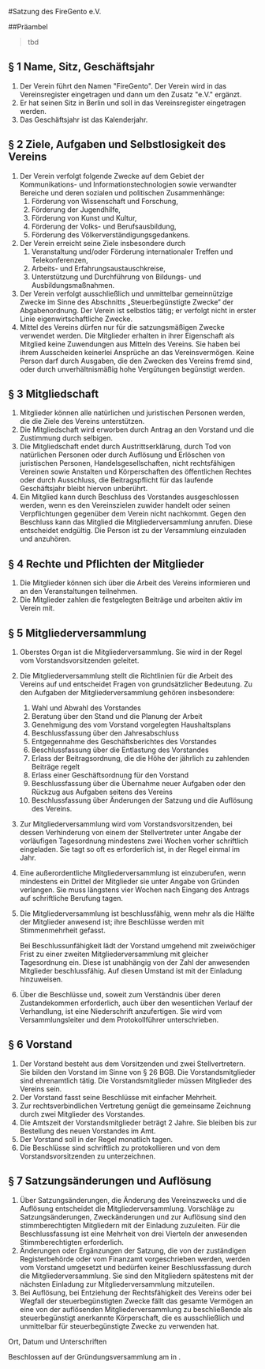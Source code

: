 #Satzung des FireGento e.V.

##Präambel
> tbd

## § 1 Name, Sitz, Geschäftsjahr
1. Der Verein führt den Namen "FireGento". Der Verein wird in das Vereinsregister eingetragen und dann um den Zusatz "e.V." ergänzt.
2. Er hat seinen Sitz in Berlin und soll in das Vereinsregister eingetragen werden.
3. Das Geschäftsjahr ist das Kalenderjahr.

## § 2 Ziele, Aufgaben und Selbstlosigkeit des Vereins
1. Der Verein verfolgt folgende Zwecke auf dem Gebiet der Kommunikations- und Informationstechnologien sowie verwandter Bereiche und deren sozialen und politischen Zusammenhänge:
    1. Förderung von Wissenschaft und Forschung,
    1. Förderung der Jugendhilfe,
    1. Förderung von Kunst und Kultur,
    1. Förderung der Volks- und Berufsausbildung,
    1. Förderung des Völkerverständigungsgedankens.
2. Der Verein erreicht seine Ziele insbesondere durch
    1. Veranstaltung und/oder Förderung internationaler Treffen und Telekonferenzen,
    1. Arbeits- und Erfahrungsaustauschkreise,
    1. Unterstützung und Durchführung von Bildungs- und Ausbildungsmaßnahmen.
3. Der Verein verfolgt ausschließlich und unmittelbar gemeinnützige Zwecke im Sinne des Abschnitts „Steuerbegünstigte Zwecke“ der Abgabenordnung. Der Verein ist selbstlos tätig; er verfolgt nicht in erster Linie eigenwirtschaftliche Zwecke.
4. Mittel des Vereins dürfen nur für die satzungsmäßigen Zwecke verwendet werden. Die Mitglieder erhalten in ihrer Eigenschaft als Mitglied keine Zuwendungen aus Mitteln des Vereins. Sie haben bei ihrem Ausscheiden keinerlei Ansprüche an das Vereinsvermögen. Keine Person darf durch Ausgaben, die den Zwecken des Vereins fremd sind, oder durch unverhältnismäßig hohe Vergütungen begünstigt werden.

## § 3 Mitgliedschaft
1. Mitglieder können alle natürlichen und juristischen Personen werden, die die Ziele des Vereins unterstützen.
2. Die Mitgliedschaft wird erworben durch Antrag an den Vorstand und die Zustimmung durch selbigen.
3. Die Mitgliedschaft endet durch Austrittserklärung, durch Tod von natürlichen Personen oder durch Auflösung und Erlöschen von juristischen Personen, Handelsgesellschaften, nicht rechtsfähigen Vereinen sowie Anstalten und Körperschaften des öffentlichen Rechtes oder durch Ausschluss, die Beitragspflicht für das laufende Geschäftsjahr bleibt hiervon unberührt.
4. Ein Mitglied kann durch Beschluss des Vorstandes ausgeschlossen werden, wenn es den Vereinszielen zuwider handelt oder seinen Verpflichtungen gegenüber dem Verein nicht nachkommt. Gegen den Beschluss kann das Mitglied die Mitgliederversammlung anrufen. Diese entscheidet endgültig. Die Person ist zu der Versammlung einzuladen und anzuhören.

## § 4 Rechte und Pflichten der Mitglieder
1. Die Mitglieder können sich über die Arbeit des Vereins informieren und an den Veranstaltungen teilnehmen.
2. Die Mitglieder zahlen die festgelegten Beiträge und arbeiten aktiv im Verein mit.

## § 5 Mitgliederversammlung
1. Oberstes Organ ist die Mitgliederversammlung. Sie wird in der Regel vom Vorstandsvorsitzenden geleitet.
2. Die Mitgliederversammlung stellt die Richtlinien für die Arbeit des Vereins auf und entscheidet Fragen von grundsätzlicher Bedeutung. Zu den Aufgaben der Mitgliederversammlung gehören insbesondere:
    1. Wahl und Abwahl des Vorstandes
    1. Beratung über den Stand und die Planung der Arbeit
    1. Genehmigung des vom Vorstand vorgelegten Haushaltsplans
    1. Beschlussfassung über den Jahresabschluss
    1. Entgegennahme des Geschäftsberichtes des Vorstandes
    1. Beschlussfassung über die Entlastung des Vorstandes
    1. Erlass der Beitragsordnung, die die Höhe der jährlich zu zahlenden Beiträge regelt
    1. Erlass einer Geschäftsordnung für den Vorstand
    1. Beschlussfassung über die Übernahme neuer Aufgaben oder den Rückzug aus Aufgaben seitens des Vereins
    1. Beschlussfassung über Änderungen der Satzung und die Auflösung des Vereins.
3. Zur Mitgliederversammlung wird vom Vorstandsvorsitzenden, bei dessen Verhinderung von einem der Stellvertreter unter Angabe der vorläufigen Tagesordnung mindestens zwei Wochen vorher schriftlich eingeladen. Sie tagt so oft es erforderlich ist, in der Regel einmal im Jahr.
4. Eine außerordentliche Mitgliederversammlung ist einzuberufen, wenn mindestens ein Drittel der Mitglieder sie unter Angabe von Gründen verlangen. Sie muss längstens vier Wochen nach Eingang des Antrags auf schriftliche Berufung tagen.
5. Die Mitgliederversammlung ist beschlussfähig, wenn mehr als die Hälfte der Mitglieder anwesend ist; ihre Beschlüsse werden mit Stimmenmehrheit gefasst.

    Bei Beschlussunfähigkeit lädt der Vorstand umgehend mit zweiwöchiger Frist zu einer zweiten Mitgliederversammlung mit gleicher Tagesordnung ein. Diese ist unabhängig von der Zahl der anwesenden Mitglieder beschlussfähig. Auf diesen Umstand ist mit der Einladung hinzuweisen.
6. Über die Beschlüsse und, soweit zum Verständnis über deren Zustandekommen erforderlich, auch über den wesentlichen Verlauf der Verhandlung, ist eine Niederschrift anzufertigen. Sie wird vom Versammlungsleiter und dem Protokollführer unterschrieben.

## § 6 Vorstand
1. Der Vorstand besteht aus dem Vorsitzenden und zwei Stellvertretern. Sie bilden den Vorstand im Sinne von § 26 BGB. Die Vorstandsmitglieder sind ehrenamtlich tätig. Die Vorstandsmitglieder müssen Mitglieder des Vereins sein.
1. Der Vorstand fasst seine Beschlüsse mit einfacher Mehrheit.
2. Zur rechtsverbindlichen Vertretung genügt die gemeinsame Zeichnung durch zwei Mitglieder des Vorstandes.
3. Die Amtszeit der Vorstandsmitglieder beträgt 2 Jahre. Sie bleiben bis zur Bestellung des neuen Vorstandes im Amt.
4. Der Vorstand soll in der Regel monatlich tagen.
5. Die Beschlüsse sind schriftlich zu protokollieren und von dem Vorstandsvorsitzenden zu unterzeichnen.

## § 7 Satzungsänderungen und Auflösung
1. Über Satzungsänderungen, die Änderung des Vereinszwecks und die Auflösung entscheidet die Mitgliederversammlung. Vorschläge zu Satzungsänderungen, Zweckänderungen und zur Auflösung sind den stimmberechtigten Mitgliedern mit der Einladung zuzuleiten. Für die Beschlussfassung ist eine Mehrheit von drei Vierteln der anwesenden Stimmberechtigten erforderlich.
2. Änderungen oder Ergänzungen der Satzung, die von der zuständigen Registerbehörde oder vom Finanzamt vorgeschrieben werden, werden vom Vorstand umgesetzt und bedürfen keiner Beschlussfassung durch die Mitgliederversammlung. Sie sind den Mitgliedern spätestens mit der nächsten Einladung zur Mitgliederversammlung mitzuteilen.
3. Bei Auflösung, bei Entziehung der Rechtsfähigkeit des Vereins oder bei Wegfall der steuerbegünstigten Zwecke fällt das gesamte Vermögen an eine von der auflösenden Mitgliederversammlung zu beschließende als steuerbegünstigt anerkannte Körperschaft, die es ausschließlich und unmittelbar für steuerbegünstigte Zwecke zu verwenden hat.

Ort, Datum und Unterschriften


Beschlossen auf der Gründungsversammlung am **<tbd>** in **<tbd>**.